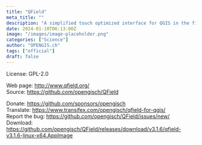 ```yaml
---
title: "QField"
meta_title: ""
description: "A simplified touch optimized interface for QGIS in the field."
date: 2024-01-10T06:13:00Z
image: "/images/image-placeholder.png"
categories: ["Science"]
author: "OPENGIS.ch"
tags: ["official"]
draft: false
---
```


License: GPL-2.0

Web page: http://www.qfield.org/  
Source: https://github.com/opengisch/QField

Donate: https://github.com/sponsors/opengisch  
Translate: https://www.transifex.com/opengisch/qfield-for-qgis/  
Report the bug: https://github.com/opengisch/QField/issues/new/  
Download: https://github.com/opengisch/QField/releases/download/v3.1.6/qfield-v3.1.6-linux-x64.AppImage
